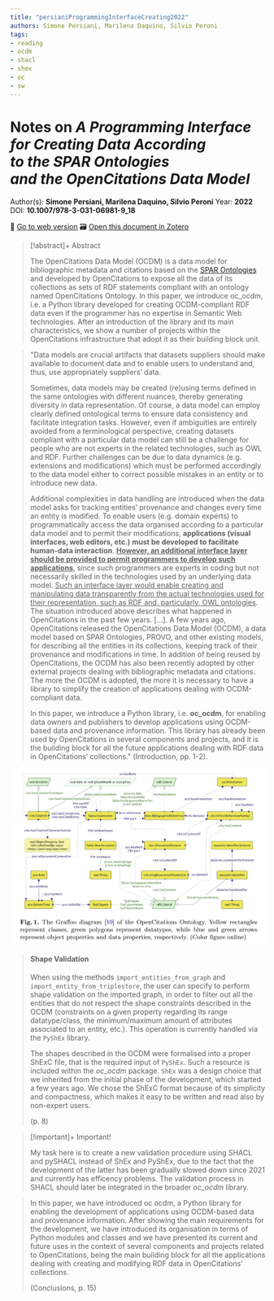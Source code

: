 ```yaml
---
title: "persianiProgrammingInterfaceCreating2022"
authors: Simone Persiani, Marilena Daquino, Silvio Peroni
tags:
- reading
- ocdm
- shacl
- shex
- oc
- sw
---
```

# Notes on *A Programming Interface for Creating Data According to the SPAR Ontologies and the OpenCitations Data Model*
Author(s): **Simone Persiani, Marilena Daquino, Silvio Peroni**
Year: **2022**
DOI: **10.1007/978-3-031-06981-9_18**

🔗 [Go to web version]()
🗃️ [Open this document in Zotero](zotero://select/items/@persianiProgrammingInterfaceCreating2022)

> [!abstract]+ Abstract
>
> The OpenCitations Data Model (OCDM) is a data model for bibliographic metadata and citations based on the [SPAR Ontologies](http://www.sparontologies.net/) and developed by OpenCitations to expose all the data of its collections as sets of RDF statements compliant with an ontology named OpenCitations Ontology. In this paper, we introduce oc_ocdm, i.e. a Python library developed for creating OCDM-compliant RDF data even if the programmer has no expertise in Semantic Web technologies. After an introduction of the library and its main characteristics, we show a number of projects within the OpenCitations infrastructure that adopt it as their building block unit.



> "Data models are crucial artifacts that datasets suppliers should make available to document data and to enable users to understand and, thus, use appropriately suppliers’ data. 
> 
> Sometimes, data models may be created (re)using terms defined in the same ontologies with different nuances, thereby generating diversity in data representation. Of course, a data model can employ clearly defined ontological terms to ensure data consistency and facilitate integration tasks. However, even if ambiguities are entirely avoided from a terminological perspective, creating datasets compliant with a particular data model can still be a challenge for people who are not experts in the related technologies, such as OWL and RDF. Further challenges can be due to data dynamics (e.g. extensions and modifications) which must be performed accordingly to the data model either to correct possible mistakes in an entity or to introduce new data. 
> 
> Additional complexities in data handling are introduced when the data model asks for tracking entities’ provenance and changes every time an entity is modified. To enable users (e.g. domain experts) to programmatically access the data organised according to a particular data model and to permit their modifications, **applications (visual interfaces, web editors, etc.) must be developed to facilitate human-data interaction**. **<u>However, an additional interface layer should be provided to permit programmers to develop such applications</u>**, since such programmers are experts in coding but not necessarily skilled in the technologies used by an underlying data model. <u>Such an interface layer would enable creating and manipulating data transparently from the actual technologies used for their representation, such as RDF and, particularly, OWL ontologies</u>. The situation introduced above describes what happened in OpenCitations in the past few years. [...]. A few years ago, OpenCitations released the OpenCitations Data Model (OCDM), a data model based on SPAR Ontologies, PROVO, and other existing models, for describing all the entities in its collections, keeping track of their provenance and modifications in time. In addition of being reused by OpenCitations, the OCDM has also been recently adopted by other external projects dealing with bibliographic metadata and citations. The more the OCDM is adopted, the more it is necessary to have a library to simplify the creation of applications dealing with OCDM-compliant data.
> 
> In this paper, we introduce a Python library, i.e. **oc_ocdm**, for enabling data owners and publishers to develop applications using OCDM-based data and provenance information. This library has already been used by OpenCitations in several components and projects, and it is the building block for all the future applications dealing with RDF data in OpenCitations’ collections."
> (Introduction, pp. 1-2).


![Data model 2022](images/persianiProgrammingInterfaceCreating2022-fig2-datamodel.jpg)


> #### Shape Validation
> When using the methods `import_entities_from_graph` and `import_entity_from_triplestore`, the user can specify to perform shape validation on the imported graph, in order to filter out all the entities that do not respect the shape constraints described in the OCDM (constraints on a given property regarding its range datatype/class, the minimum/maximum amount of attributes associated to an entity, etc.). This operation is currently handled via the `PyShEx` library.
> 
> The shapes described in the OCDM were formalised into a proper ShExC file, that is the required input of `PyShEx`. Such a resource is included within the *oc_ocdm* package. `ShEx` was a design choice that we inherited from the initial phase of the development, which started a few years ago. We chose the ShExC format because of its simplicity and compactness, which makes it easy to be written and read also by non-expert users.
> 
>(p. 8)



>[!important]+ Important!
>
>My task here is to create a new validation procedure using SHACL and pySHACL instead of ShEx and PyShEx, due to the fact that the development of the latter has been gradually slowed down since 2021 and currently has efficency problems. The validation process in SHACL should later be integrated in the broader *oc_ocdm* library.




> In this paper, we have introduced oc ocdm, a Python library for enabling the development of applications using OCDM-based data and provenance information. After showing the main requirements for the development, we have introduced its organisation in terms of Python modules and classes and we have presented its current and future uses in the context of several components and projects related to OpenCitations, being the main building block for all the applications dealing with creating and modifying RDF data in OpenCitations’ collections.
> 
> (Conclusions, p. 15)